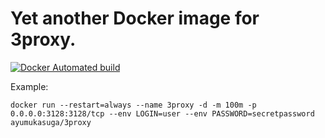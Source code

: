 # Yet another Docker image for 3proxy.

[![Docker Automated build](https://img.shields.io/docker/automated/ayumukasuga/3proxy.svg)](https://hub.docker.com/r/ayumukasuga/3proxy/)

Example:
```
docker run --restart=always --name 3proxy -d -m 100m -p 0.0.0.0:3128:3128/tcp --env LOGIN=user --env PASSWORD=secretpassword ayumukasuga/3proxy
```
